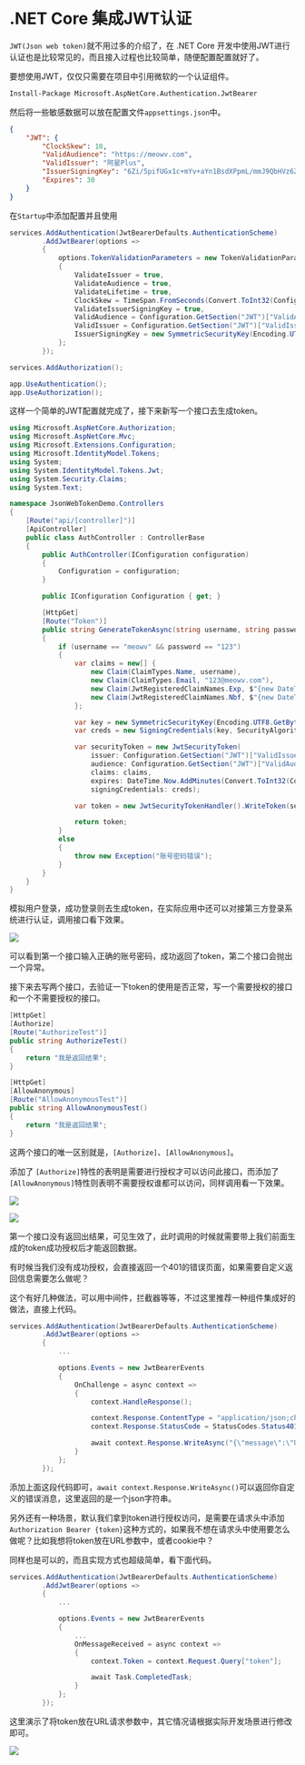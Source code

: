 # .NET Core 集成JWT认证

`JWT(Json web token)`就不用过多的介绍了，在 .NET Core 开发中使用JWT进行认证也是比较常见的，而且接入过程也比较简单，随便配置配置就好了。

要想使用JWT，仅仅只需要在项目中引用微软的一个认证组件。

```bash
Install-Package Microsoft.AspNetCore.Authentication.JwtBearer
```

然后将一些敏感数据可以放在配置文件`appsettings.json`中。

```json
{
    "JWT": {
        "ClockSkew": 10,
        "ValidAudience": "https://meowv.com",
        "ValidIssuer": "阿星Plus",
        "IssuerSigningKey": "6Zi/5pifUGx1c+mYv+aYn1BsdXPpmL/mmJ9QbHVz6Zi/5pifUGx1c+mYv+aYn1BsdXPpmL/mmJ9QbHVz6Zi/5pifUGx1c+mYv+aYn1BsdXPpmL/mmJ9QbHVz6Zi/5pifUGx1cw==",
        "Expires": 30
    }
}
```

在`Startup`中添加配置并且使用

```csharp
services.AddAuthentication(JwtBearerDefaults.AuthenticationScheme)
        .AddJwtBearer(options =>
        {
            options.TokenValidationParameters = new TokenValidationParameters
            {
                ValidateIssuer = true,
                ValidateAudience = true,
                ValidateLifetime = true,
                ClockSkew = TimeSpan.FromSeconds(Convert.ToInt32(Configuration.GetSection("JWT")["ClockSkew"])),
                ValidateIssuerSigningKey = true,
                ValidAudience = Configuration.GetSection("JWT")["ValidAudience"],
                ValidIssuer = Configuration.GetSection("JWT")["ValidIssuer"],
                IssuerSigningKey = new SymmetricSecurityKey(Encoding.UTF8.GetBytes(Configuration.GetSection("JWT")["IssuerSigningKey"]))
            };
        });

services.AddAuthorization();
```

```csharp
app.UseAuthentication();
app.UseAuthorization();
```

这样一个简单的JWT配置就完成了，接下来新写一个接口去生成token。

```csharp
using Microsoft.AspNetCore.Authorization;
using Microsoft.AspNetCore.Mvc;
using Microsoft.Extensions.Configuration;
using Microsoft.IdentityModel.Tokens;
using System;
using System.IdentityModel.Tokens.Jwt;
using System.Security.Claims;
using System.Text;

namespace JsonWebTokenDemo.Controllers
{
    [Route("api/[controller]")]
    [ApiController]
    public class AuthController : ControllerBase
    {
        public AuthController(IConfiguration configuration)
        {
            Configuration = configuration;
        }

        public IConfiguration Configuration { get; }

        [HttpGet]
        [Route("Token")]
        public string GenerateTokenAsync(string username, string password)
        {
            if (username == "meowv" && password == "123")
            {
                var claims = new[] {
                    new Claim(ClaimTypes.Name, username),
                    new Claim(ClaimTypes.Email, "123@meowv.com"),
                    new Claim(JwtRegisteredClaimNames.Exp, $"{new DateTimeOffset(DateTime.Now.AddMinutes(Convert.ToInt32(Configuration.GetSection("JWT")["Expires"]))).ToUnixTimeSeconds()}"),
                    new Claim(JwtRegisteredClaimNames.Nbf, $"{new DateTimeOffset(DateTime.Now).ToUnixTimeSeconds()}")
                };

                var key = new SymmetricSecurityKey(Encoding.UTF8.GetBytes(Configuration.GetSection("JWT")["IssuerSigningKey"]));
                var creds = new SigningCredentials(key, SecurityAlgorithms.HmacSha256);

                var securityToken = new JwtSecurityToken(
                    issuer: Configuration.GetSection("JWT")["ValidIssuer"],
                    audience: Configuration.GetSection("JWT")["ValidAudience"],
                    claims: claims,
                    expires: DateTime.Now.AddMinutes(Convert.ToInt32(Configuration.GetSection("JWT")["Expires"])),
                    signingCredentials: creds);

                var token = new JwtSecurityTokenHandler().WriteToken(securityToken);

                return token;
            }
            else
            {
                throw new Exception("账号密码错误");
            }
        }
    }
}
```

模拟用户登录，成功登录则去生成token，在实际应用中还可以对接第三方登录系统进行认证，调用接口看下效果。

![ ](./images/json-web-token-01.png)

可以看到第一个接口输入正确的账号密码，成功返回了token，第二个接口会抛出一个异常。

接下来去写两个接口，去验证一下token的使用是否正常，写一个需要授权的接口和一个不需要授权的接口。

```csharp
[HttpGet]
[Authorize]
[Route("AuthorizeTest")]
public string AuthorizeTest()
{
    return "我是返回结果";
}

[HttpGet]
[AllowAnonymous]
[Route("AllowAnonymousTest")]
public string AllowAnonymousTest()
{
    return "我是返回结果";
}
```

这两个接口的唯一区别就是，`[Authorize]`、`[AllowAnonymous]`。

添加了 `[Authorize]`特性的表明是需要进行授权才可以访问此接口，而添加了`[AllowAnonymous]`特性则表明不需要授权谁都可以访问，同样调用看一下效果。

![ ](./images/json-web-token-02.png)

![ ](./images/json-web-token-03.png)

第一个接口没有返回出结果，可见生效了，此时调用的时候就需要带上我们前面生成的token成功授权后才能返回数据。

有时候当我们没有成功授权，会直接返回一个401的错误页面，如果需要自定义返回信息需要怎么做呢？

这个有好几种做法，可以用中间件，拦截器等等，不过这里推荐一种组件集成好的做法，直接上代码。

```csharp
services.AddAuthentication(JwtBearerDefaults.AuthenticationScheme)
        .AddJwtBearer(options =>
        {
            ...

            options.Events = new JwtBearerEvents
            {
                OnChallenge = async context =>
                {
                    context.HandleResponse();

                    context.Response.ContentType = "application/json;charset=utf-8";
                    context.Response.StatusCode = StatusCodes.Status401Unauthorized;

                    await context.Response.WriteAsync("{\"message\":\"Unauthorized\",\"success\":false}");
                }
            };
        });
```

添加上面这段代码即可，`await context.Response.WriteAsync()`可以返回你自定义的错误消息，这里返回的是一个json字符串。

另外还有一种场景，默认我们拿到token进行授权访问，是需要在请求头中添加`Authorization Bearer {token}`这种方式的，如果我不想在请求头中使用要怎么做呢？比如我想将token放在URL参数中，或者cookie中？

同样也是可以的，而且实现方式也超级简单，看下面代码。

```csharp
services.AddAuthentication(JwtBearerDefaults.AuthenticationScheme)
        .AddJwtBearer(options =>
        {
            ...

            options.Events = new JwtBearerEvents
            {
                ...
                OnMessageReceived = async context =>
                {
                    context.Token = context.Request.Query["token"];

                    await Task.CompletedTask;
                }
            };
        });
```

这里演示了将token放在URL请求参数中，其它情况请根据实际开发场景进行修改即可。

![ ](./images/json-web-token-04.png)
